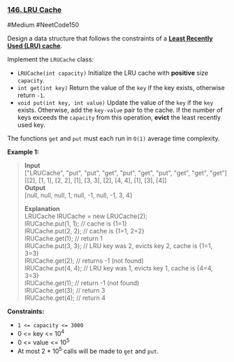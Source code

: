 ### [146. LRU Cache](https://leetcode.com/problems/lru-cache/)

#Medium #NeetCode150

Design a data structure that follows the constraints of a **[Least Recently Used (LRU) cache](https://en.wikipedia.org/wiki/Cache_replacement_policies#LRU)**.

Implement the `LRUCache` class:

- `LRUCache(int capacity)` Initialize the LRU cache with **positive** size `capacity`.
- `int get(int key)` Return the value of the `key` if the key exists, otherwise return `-1`.
- `void put(int key, int value)` Update the value of the `key` if the `key` exists. Otherwise, add the `key-value` pair to the cache. If the number of keys exceeds the `capacity` from this operation, **evict** the least recently used key.

The functions `get` and `put` must each run in `O(1)` average time complexity.

**Example 1:**

> **Input**  
> \["LRUCache", "put", "put", "get", "put", "get", "put", "get", "get", "get"\]  
> \[\[2\], \[1, 1\], \[2, 2\], \[1\], \[3, 3\], \[2\], \[4, 4\], \[1\], \[3\], \[4\]\]  
> **Output**  
> \[null, null, null, 1, null, -1, null, -1, 3, 4\]
>
> **Explanation**  
> LRUCache lRUCache = new LRUCache(2);  
> lRUCache.put(1, 1); // cache is {1=1}  
> lRUCache.put(2, 2); // cache is {1=1, 2=2}  
> lRUCache.get(1); // return 1  
> lRUCache.put(3, 3); // LRU key was 2, evicts key 2, cache is {1=1, 3=3}  
> lRUCache.get(2); // returns -1 (not found)  
> lRUCache.put(4, 4); // LRU key was 1, evicts key 1, cache is {4=4, 3=3}  
> lRUCache.get(1); // return -1 (not found)  
> lRUCache.get(3); // return 3  
> lRUCache.get(4); // return 4

**Constraints:**

- `1 <= capacity <= 3000`
- 0 <= key <= 10<sup>4</sup>
- 0 <= value <= 10<sup>5</sup>
- At most 2 \* 10<sup>5</sup> calls will be made to `get` and `put`.
